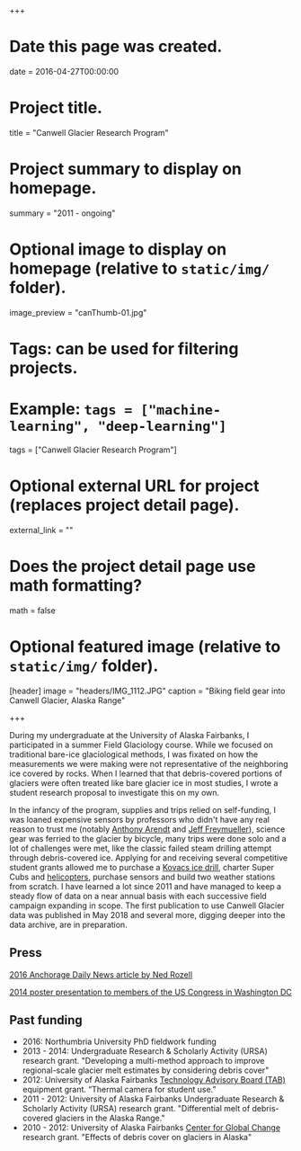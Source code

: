 +++
# Date this page was created.
date = 2016-04-27T00:00:00

# Project title.
title = "Canwell Glacier Research Program"

# Project summary to display on homepage.
summary = "2011 - ongoing"

# Optional image to display on homepage (relative to `static/img/` folder).
image_preview = "canThumb-01.jpg"

# Tags: can be used for filtering projects.
# Example: `tags = ["machine-learning", "deep-learning"]`
tags = ["Canwell Glacier Research Program"]

# Optional external URL for project (replaces project detail page).
external_link = ""

# Does the project detail page use math formatting?
math = false

# Optional featured image (relative to `static/img/` folder).
[header]
image = "headers/IMG_1112.JPG"
caption = "Biking field gear into Canwell Glacier, Alaska Range"

+++

During my undergraduate at the University of Alaska Fairbanks, I participated in a summer Field Glaciology course. While we focused on traditional bare-ice glaciological methods, I was fixated on how the measurements we were making were not representative of the neighboring ice covered by rocks. When I learned that that debris-covered portions of glaciers were often treated like bare glacier ice in most studies, I wrote a student research proposal to investigate this on my own. 

In the infancy of the program, supplies and trips relied on self-funding, I was loaned expensive sensors by professors who didn't have any real reason to trust me (notably [Anthony Arendt](http://apl.uw.edu/people/profile.php?last_name=Arendt&first_name=Anthony) and [Jeff Freymueller](http://gps.alaska.edu/jeff/)), science gear was ferried to the glacier by bicycle, many trips were done solo and a lot of challenges were met, like the classic failed steam drilling attempt through debris-covered ice. Applying for and receiving several competitive student grants allowed me to purchase a [Kovacs ice drill](https://kovacsicedrillingequipment.com/mechanical-drilling/), charter Super Cubs and [helicopters](https://aklandex.com/), purchase sensors and build two weather stations from scratch. I have learned a lot since 2011 and have managed to keep a steady flow of data on a near annual basis with each successive field campaign expanding in scope. The first publication to use Canwell Glacier data was published in May 2018 and several more, digging deeper into the data archive, are in preparation.


## Press ##

[2016 Anchorage Daily News article by Ned Rozell](https://www.adn.com/alaska-news/science/2016/09/17/meet-the-man-studying-alaskas-glaciers-by-living-on-one-for-a-few-days-at-a-time-each-summer/)

[2014 poster presentation to members of the US Congress in Washington DC](https://uaf.edu/ursa/spotlight/)

## Past funding ##

- 2016: Northumbria University PhD fieldwork funding
- 2013 - 2014: Undergraduate Research & Scholarly Activity (URSA) research grant. "Developing a multi-method approach to improve regional-scale glacier melt estimates by considering debris cover"
- 2012: University of Alaska Fairbanks [Technology Advisory Board (TAB)](https://www.uaf.edu/files/uafgov/Attachment_227_2_TAB_Committee_Report_April_2012.pdf)  equipment grant. “Thermal camera for student use.”
- 2011 - 2012: University of Alaska Fairbanks Undergraduate Research & Scholarly Activity (URSA) research grant. "Differential melt of debris-covered glaciers in the Alaska Range."
- 2010 - 2012: University of Alaska Fairbanks [Center for Global Change](http://www.cgc.uaf.edu/student_grant/awardees-2010.htm) research grant. "Effects of debris cover on glaciers in Alaska"




